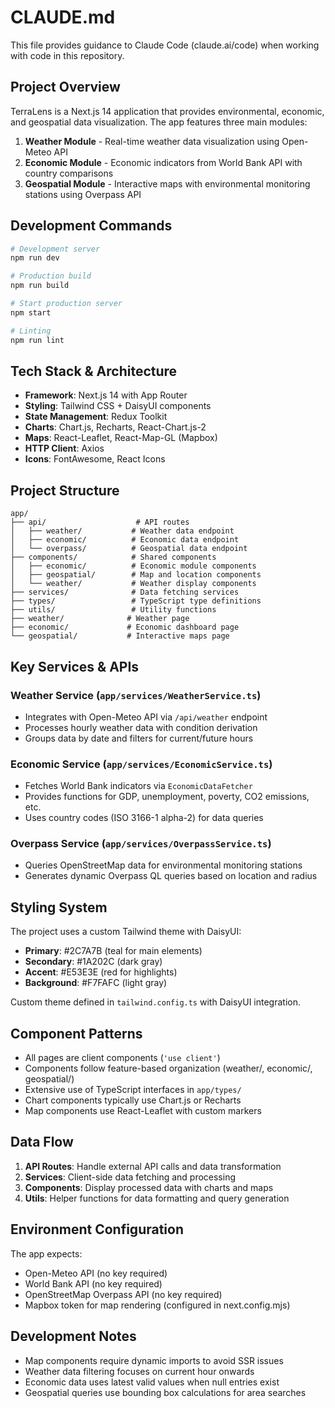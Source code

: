 # CLAUDE.md

This file provides guidance to Claude Code (claude.ai/code) when working with code in this repository.

## Project Overview

TerraLens is a Next.js 14 application that provides environmental, economic, and geospatial data visualization. The app features three main modules:

1. **Weather Module** - Real-time weather data visualization using Open-Meteo API
2. **Economic Module** - Economic indicators from World Bank API with country comparisons  
3. **Geospatial Module** - Interactive maps with environmental monitoring stations using Overpass API

## Development Commands

```bash
# Development server
npm run dev

# Production build
npm run build

# Start production server  
npm start

# Linting
npm run lint
```

## Tech Stack & Architecture

- **Framework**: Next.js 14 with App Router
- **Styling**: Tailwind CSS + DaisyUI components
- **State Management**: Redux Toolkit
- **Charts**: Chart.js, Recharts, React-Chart.js-2
- **Maps**: React-Leaflet, React-Map-GL (Mapbox)
- **HTTP Client**: Axios
- **Icons**: FontAwesome, React Icons

## Project Structure

```
app/
├── api/                    # API routes
│   ├── weather/           # Weather data endpoint
│   ├── economic/          # Economic data endpoint  
│   └── overpass/          # Geospatial data endpoint
├── components/            # Shared components
│   ├── economic/          # Economic module components
│   ├── geospatial/        # Map and location components
│   └── weather/           # Weather display components
├── services/              # Data fetching services
├── types/                 # TypeScript type definitions
├── utils/                 # Utility functions
├── weather/              # Weather page
├── economic/             # Economic dashboard page
└── geospatial/           # Interactive maps page
```

## Key Services & APIs

### Weather Service (`app/services/WeatherService.ts`)
- Integrates with Open-Meteo API via `/api/weather` endpoint
- Processes hourly weather data with condition derivation
- Groups data by date and filters for current/future hours

### Economic Service (`app/services/EconomicService.ts`) 
- Fetches World Bank indicators via `EconomicDataFetcher`
- Provides functions for GDP, unemployment, poverty, CO2 emissions, etc.
- Uses country codes (ISO 3166-1 alpha-2) for data queries

### Overpass Service (`app/services/OverpassService.ts`)
- Queries OpenStreetMap data for environmental monitoring stations
- Generates dynamic Overpass QL queries based on location and radius

## Styling System

The project uses a custom Tailwind theme with DaisyUI:
- **Primary**: #2C7A7B (teal for main elements)
- **Secondary**: #1A202C (dark gray)  
- **Accent**: #E53E3E (red for highlights)
- **Background**: #F7FAFC (light gray)

Custom theme defined in `tailwind.config.ts` with DaisyUI integration.

## Component Patterns

- All pages are client components (`'use client'`)
- Components follow feature-based organization (weather/, economic/, geospatial/)
- Extensive use of TypeScript interfaces in `app/types/`
- Chart components typically use Chart.js or Recharts
- Map components use React-Leaflet with custom markers

## Data Flow

1. **API Routes**: Handle external API calls and data transformation
2. **Services**: Client-side data fetching and processing
3. **Components**: Display processed data with charts and maps
4. **Utils**: Helper functions for data formatting and query generation

## Environment Configuration

The app expects:
- Open-Meteo API (no key required)
- World Bank API (no key required) 
- OpenStreetMap Overpass API (no key required)
- Mapbox token for map rendering (configured in next.config.mjs)

## Development Notes

- Map components require dynamic imports to avoid SSR issues
- Weather data filtering focuses on current hour onwards
- Economic data uses latest valid values when null entries exist
- Geospatial queries use bounding box calculations for area searches